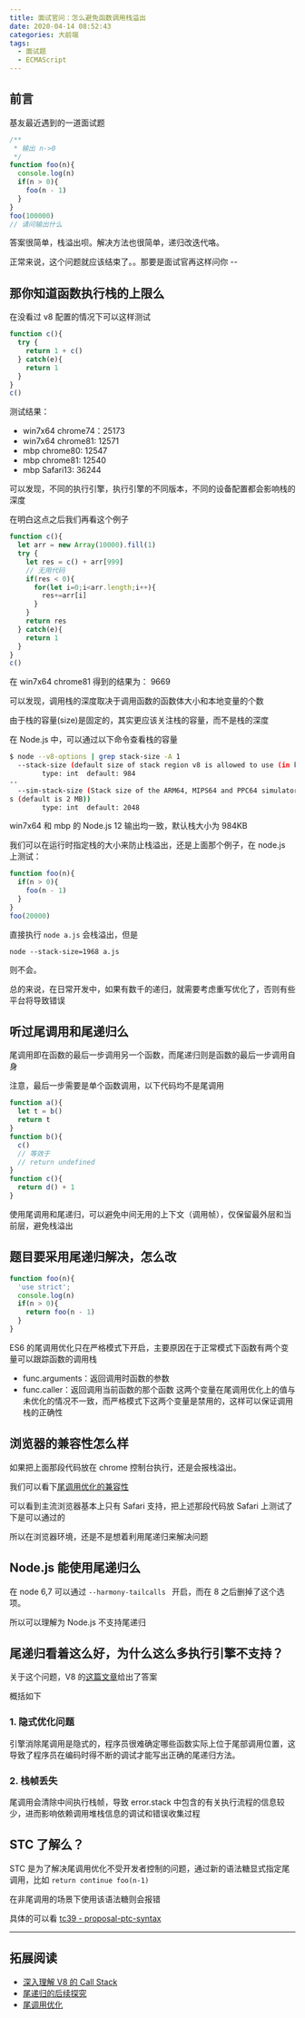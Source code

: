 ```yaml
---
title: 面试官问：怎么避免函数调用栈溢出
date: 2020-04-14 08:52:43
categories: 大前端
tags:
  - 面试题
  - ECMAScript
---
```


## 前言

基友最近遇到的一道面试题

```js
/** 
 * 输出 n->0
 */
function foo(n){
  console.log(n)
  if(n > 0){
    foo(n - 1)
  }
}
foo(100000)
// 请问输出什么 
```

答案很简单，栈溢出呗。解决方法也很简单，递归改迭代咯。

正常来说，这个问题就应该结束了。。那要是面试官再这样问你 --

<!--more-->

## 那你知道函数执行栈的上限么

在没看过 v8 配置的情况下可以这样测试
```js
function c(){
  try {
    return 1 + c()
  } catch(e){
    return 1
  }
}
c()
```
测试结果：
- win7x64 chrome74：25173
- win7x64 chrome81: 12571
- mbp chrome80: 12547
- mbp chrome81: 12540
- mbp Safari13: 36244

可以发现，不同的执行引擎，执行引擎的不同版本，不同的设备配置都会影响栈的深度

在明白这点之后我们再看这个例子

```js
function c(){
  let arr = new Array(10000).fill(1)
  try {
    let res = c() + arr[999]
    // 无用代码
    if(res < 0){
      for(let i=0;i<arr.length;i++){
        res+=arr[i]
      }
    }
    return res
  } catch(e){
    return 1
  }
}
c()
```
在 win7x64 chrome81 得到的结果为： 9669

可以发现，调用栈的深度取决于调用函数的函数体大小和本地变量的个数

由于栈的容量(size)是固定的，其实更应该关注栈的容量，而不是栈的深度

在 Node.js 中，可以通过以下命令查看栈的容量

```sh
$ node --v8-options | grep stack-size -A 1
  --stack-size (default size of stack region v8 is allowed to use (in kBytes))
        type: int  default: 984
--
  --sim-stack-size (Stack size of the ARM64, MIPS64 and PPC64 simulator in kByte
s (default is 2 MB))
        type: int  default: 2048
```
win7x64 和 mbp 的 Node.js 12 输出均一致，默认栈大小为 984KB

我们可以在运行时指定栈的大小来防止栈溢出，还是上面那个例子，在 node.js 上测试：
```js
function foo(n){
  if(n > 0){
    foo(n - 1)
  }
}
foo(20000)
```
直接执行 `node a.js` 会栈溢出，但是
```
node --stack-size=1968 a.js
```
则不会。

总的来说，在日常开发中，如果有数千的递归，就需要考虑重写优化了，否则有些平台将导致错误


## 听过尾调用和尾递归么

尾调用即在函数的最后一步调用另一个函数，而尾递归则是函数的最后一步调用自身

注意，最后一步需要是单个函数调用，以下代码均不是尾调用

```js
function a(){
  let t = b()
  return t
}
function b(){
  c()
  // 等效于
  // return undefined
}
function c(){
  return d() + 1
}
```

使用尾调用和尾递归，可以避免中间无用的上下文（调用帧），仅保留最外层和当前层，避免栈溢出

## 题目要采用尾递归解决，怎么改

```js
function foo(n){
  'use strict';
  console.log(n)
  if(n > 0){
    return foo(n - 1)
  }
}
```

ES6 的尾调用优化只在严格模式下开启，主要原因在于正常模式下函数有两个变量可以跟踪函数的调用栈
- func.arguments：返回调用时函数的参数
- func.caller：返回调用当前函数的那个函数
这两个变量在尾调用优化上的值与未优化的情况不一致，而严格模式下这两个变量是禁用的，这样可以保证调用栈的正确性


## 浏览器的兼容性怎么样

如果把上面那段代码放在 chrome 控制台执行，还是会报栈溢出。

我们可以看下[尾调用优化的兼容性](http://kangax.github.io/compat-table/es6/)

可以看到主流浏览器基本上只有 Safari 支持，把上述那段代码放 Safari 上测试了下是可以通过的

所以在浏览器环境，还是不是想着利用尾递归来解决问题

## Node.js 能使用尾递归么

在 node 6,7 可以通过 `--harmony-tailcalls ` 开启，而在 8 之后删掉了这个选项。

所以可以理解为 Node.js 不支持尾递归

## 尾递归看着这么好，为什么这么多执行引擎不支持？

关于这个问题，V8 的[这篇文章](https://v8.dev/blog/modern-javascript)给出了答案

概括如下

### 1. 隐式优化问题

引擎消除尾调用是隐式的，程序员很难确定哪些函数实际上位于尾部调用位置，这导致了程序员在编码时得不断的调试才能写出正确的尾递归方法。

### 2. 栈帧丢失

尾调用会清除中间执行栈帧，导致 error.stack 中包含的有关执行流程的信息较少，进而影响依赖调用堆栈信息的调试和错误收集过程

## STC 了解么？

STC 是为了解决尾调用优化不受开发者控制的问题，通过新的语法糖显式指定尾调用，比如 `return continue foo(n-1)`

在非尾调用的场景下使用该语法糖则会报错

具体的可以看 [tc39 - proposal-ptc-syntax](https://github.com/tc39/proposal-ptc-syntax/blob/master/README.md)

-----

## 拓展阅读

- [深入理解 V8 的 Call Stack](https://zhuanlan.zhihu.com/p/46993552)
- [尾递归的后续探究](https://imweb.io/topic/5a244260a192c3b460fce275)
- [尾调用优化](https://es6.ruanyifeng.com/#docs/function#%E5%B0%BE%E8%B0%83%E7%94%A8%E4%BC%98%E5%8C%96)